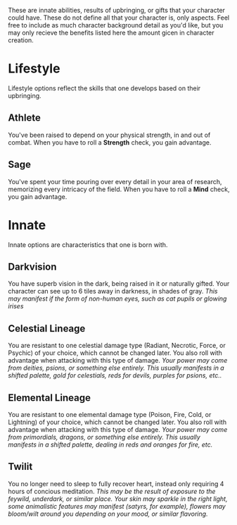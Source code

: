 These are innate abilities, results of upbringing, or gifts that your character could have. These do not define all that your character is, only aspects. Feel free to include as much character background detail as you'd like, but you may only recieve the benefits listed here the amount gicen in character creation.

# Lifestyle
Lifestyle options reflect the skills that one develops based on their upbringing.

## Athlete
You've been raised to depend on your physical strength, in and out of combat. When you have to roll a **Strength** check, you gain advantage.

## Sage
You've spent your time pouring over every detail in your area of research, memorizing every intricacy of the field. When you have to roll a **Mind** check, you gain advantage.

# Innate
Innate options are characteristics that one is born with.

## Darkvision
You have superb vision in the dark, being raised in it or naturally gifted. Your character can see up to 6 tiles away in darkness, in shades of gray.
*This may manifest if the form of non-human eyes, such as cat pupils or glowing irises*

## Celestial Lineage
You are resistant to one celestial damage type (Radiant, Necrotic, Force, or Psychic) of your choice, which cannot be changed later. You also roll with advantage when attacking with this type of damage.
*Your power may come from deities, psions, or something else entirely. This usually manifests in a shifted palette, gold for celestials, reds for devils, purples for psions, etc..*

## Elemental Lineage
You are resistant to one elemental damage type (Poison, Fire, Cold, or Lightning) of your choice, which cannot be changed later. You also roll with advantage when attacking with this type of damage.
*Your power may come from primordials, dragons, or something else entirely. This usually manifests in a shifted palette, dealing in reds and oranges for fire, etc.*

## Twilit
You no longer need to sleep to fully recover heart, instead only requiring 4 hours of concious meditation.
*This may be the result of exposure to the feywild, underdark, or similar place. Your skin may sparkle in the right light, some animalistic features may manifest (satyrs, for example), flowers may bloom/wilt around you depending on your mood, or similar flavoring.*